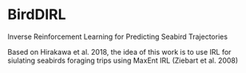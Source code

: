 # BirdDIRL
Inverse Reinforcement Learning for Predicting Seabird Trajectories

Based on Hirakawa et al. 2018, the idea of this work is to use IRL for siulating seabirds foraging trips using MaxEnt IRL (Ziebart et al. 2008)
